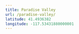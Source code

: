 ```yaml
---
title: Paradise Valley
url: /paradise-valley/
latitude: 41.4936382
longitude: -117.53431880000001
---
```

